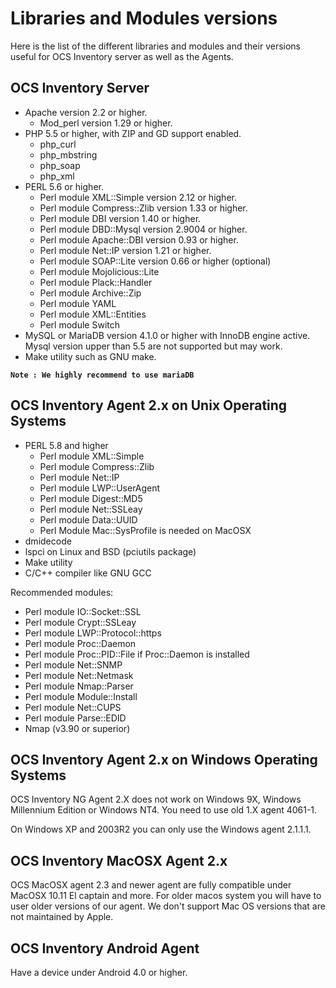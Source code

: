 # Libraries and Modules versions

Here is the list of the different libraries and modules and their versions useful for OCS Inventory server as well as the Agents.

## OCS Inventory Server

* Apache version 2.2 or higher.
    * Mod_perl version 1.29 or higher.
* PHP 5.5 or higher, with ZIP and GD support enabled.
    * php_curl
    * php_mbstring
    * php_soap
    * php_xml
* PERL 5.6 or higher.
    * Perl module XML::Simple version 2.12 or higher.
    * Perl module Compress::Zlib version 1.33 or higher.
    * Perl module DBI version 1.40 or higher.
    * Perl module DBD::Mysql version 2.9004 or higher.
    * Perl module Apache::DBI version 0.93 or higher.
    * Perl module Net::IP version 1.21 or higher.
    * Perl module SOAP::Lite version 0.66 or higher (optional)
    * Perl module Mojolicious::Lite
    * Perl module Plack::Handler
    * Perl module Archive::Zip
    * Perl module YAML
    * Perl module XML::Entities
    * Perl module Switch
* MySQL or MariaDB version 4.1.0 or higher with InnoDB engine active. Mysql version upper than 5.5 are not supported but may work.
* Make utility such as GNU make.

**`Note : We highly recommend to use mariaDB`**

## OCS Inventory Agent 2.x on Unix Operating Systems

* PERL 5.8 and higher
    * Perl module XML::Simple
    * Perl module Compress::Zlib
    * Perl module Net::IP
    * Perl module LWP::UserAgent
    * Perl module Digest::MD5
    * Perl module Net::SSLeay
    * Perl module Data::UUID
    * Perl Module Mac::SysProfile is needed on MacOSX
* dmidecode
* lspci on Linux and BSD (pciutils package)
* Make utility
* C/C++ compiler like GNU GCC

Recommended modules:

* Perl module IO::Socket::SSL
* Perl module Crypt::SSLeay
* Perl module LWP::Protocol::https
* Perl module Proc::Daemon
* Perl module Proc::PID::File if Proc::Daemon is installed
* Perl module Net::SNMP
* Perl module Net::Netmask
* Perl module Nmap::Parser
* Perl module Module::Install
* Perl module Net::CUPS
* Perl module Parse::EDID
* Nmap (v3.90 or superior)

## OCS Inventory Agent 2.x on Windows Operating Systems

OCS Inventory NG Agent 2.X does not work on Windows 9X, Windows Millennium Edition or Windows NT4.
You need to use old 1.X agent 4061-1.

On Windows XP and 2003R2 you can only use the Windows agent 2.1.1.1.

## OCS Inventory MacOSX Agent 2.x

OCS MacOSX agent 2.3 and newer agent are fully compatible under MacOSX 10.11 El captain and more.
For older macos system you will have to user older versions of our agent. We don't support Mac OS versions that are not maintained by Apple.

## OCS Inventory Android Agent

Have a device under Android 4.0 or higher.

